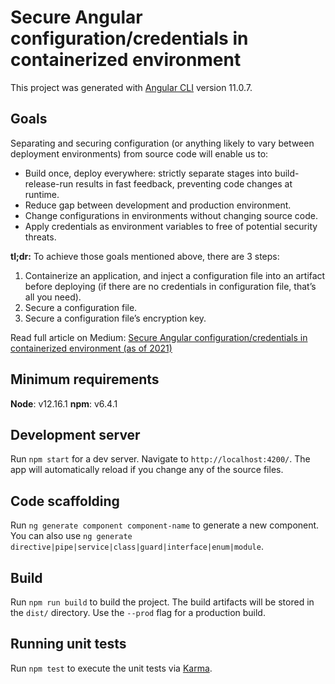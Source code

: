# Secure Angular configuration/credentials in containerized environment

This project was generated with [Angular CLI](https://github.com/angular/angular-cli) version 11.0.7.

## Goals
Separating and securing configuration (or anything likely to vary between deployment environments) from source code will enable us to:

- Build once, deploy everywhere: strictly separate stages into build-release-run results in fast feedback, preventing code changes at runtime.
- Reduce gap between development and production environment.
- Change configurations in environments without changing source code.
- Apply credentials as environment variables to free of potential security threats.

**tl;dr:** To achieve those goals mentioned above, there are 3 steps:
1. Containerize an application, and inject a configuration file into an artifact before deploying (if there are no credentials in configuration file, that’s all you need).
2. Secure a configuration file.
3. Secure a configuration file’s encryption key.

Read full article on Medium: [Secure Angular configuration/credentials in containerized environment (as of 2021)](https://medium.com/nontechcompany/secure-angular-configuration-credentials-in-containerized-environment-as-of-2021-a7f36ed676ed)

## Minimum requirements
**Node**: v12.16.1
**npm**: v6.4.1

## Development server

Run `npm start` for a dev server. Navigate to `http://localhost:4200/`. The app will automatically reload if you change any of the source files.

## Code scaffolding

Run `ng generate component component-name` to generate a new component. You can also use `ng generate directive|pipe|service|class|guard|interface|enum|module`.

## Build

Run `npm run build` to build the project. The build artifacts will be stored in the `dist/` directory. Use the `--prod` flag for a production build.

## Running unit tests

Run `npm test` to execute the unit tests via [Karma](https://karma-runner.github.io).
